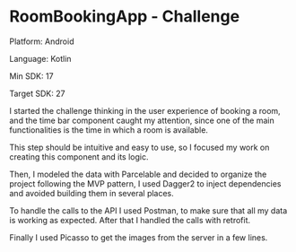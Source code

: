 # RoomBookingApp - Challenge

Platform: Android

Language: Kotlin

Min SDK: 17

Target SDK: 27

I started the challenge thinking in the user experience of booking a room, and the time bar component caught my attention, since one of the main functionalities is the time in which a room is available.

This step should be intuitive and easy to use, so I focused my work on creating this component and its logic.

Then, I modeled the data with Parcelable and decided to organize the project following the MVP pattern, I used Dagger2 to inject dependencies and avoided building them in several places.

To handle the calls to the API I used Postman, to make sure that all my data is working as expected. After that I handled the calls with retrofit.

Finally I used Picasso to get the images from the server in a few lines.

